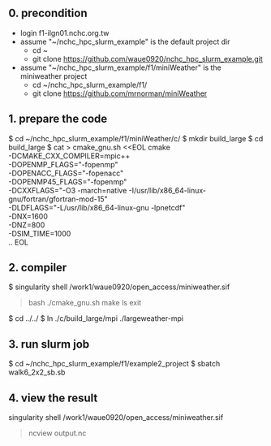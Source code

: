 ## 0. precondition

* login  f1-ilgn01.nchc.org.tw
* assume "~/nchc_hpc_slurm_example" is the default project dir
   - cd ~
   - git clone https://github.com/waue0920/nchc_hpc_slurm_example.git
* assume "~/nchc_hpc_slurm_example/f1/miniWeather" is the miniweather project
   - cd ~/nchc_hpc_slurm_example/f1/
   - git clone https://github.com/mrnorman/miniWeather

## 1. prepare the code 

$ cd ~/nchc_hpc_slurm_example/f1/miniWeather/c/
$ mkdir build_large
$ cd build_large
$ cat > cmake_gnu.sh <<EOL
cmake \
  -DCMAKE_CXX_COMPILER=mpic++ \
  -DOPENMP_FLAGS="-fopenmp" \
  -DOPENACC_FLAGS="-fopenacc" \
  -DOPENMP45_FLAGS="-fopenmp" \
  -DCXXFLAGS="-O3 -march=native -I/usr/lib/x86_64-linux-gnu/fortran/gfortran-mod-15" \
  -DLDFLAGS="-L/usr/lib/x86_64-linux-gnu -lpnetcdf" \
  -DNX=1600 \
  -DNZ=800 \
  -DSIM_TIME=1000 \
  ..
EOL

## 2. compiler

$ singularity shell /work1/waue0920/open_access/miniweather.sif 
> bash ./cmake_gnu.sh 
> make
> ls 
> exit

$ cd ../../
$ ln ./c/build_large/mpi ./largeweather-mpi

## 3. run slurm job

$ cd ~/nchc_hpc_slurm_example/f1/example2_project
$ sbatch walk6_2x2_sb.sb

## 4. view the result

singularity shell /work1/waue0920/open_access/miniweather.sif

> ncview output.nc
